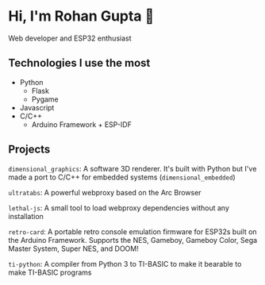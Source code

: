 # Hi, I'm Rohan Gupta 👋
Web developer and ESP32 enthusiast

## Technologies I use the most
- Python
  - Flask
  - Pygame
- Javascript
- C/C++
  - Arduino Framework + ESP-IDF
  
## Projects
`dimensional_graphics`: A software 3D renderer. It's built with Python but I've made a port to C/C++ for embedded systems (`dimensional_embedded`)

`ultratabs`: A powerful webproxy based on the Arc Browser

`lethal-js`: A small tool to load webproxy dependencies without any installation

`retro-card`: A portable retro console emulation firmware for ESP32s built on the Arduino Framework. Supports the NES, Gameboy, Gameboy Color, Sega Master System, Super NES, and DOOM!

`ti-python`: A compiler from Python 3 to TI-BASIC to make it bearable to make TI-BASIC programs

